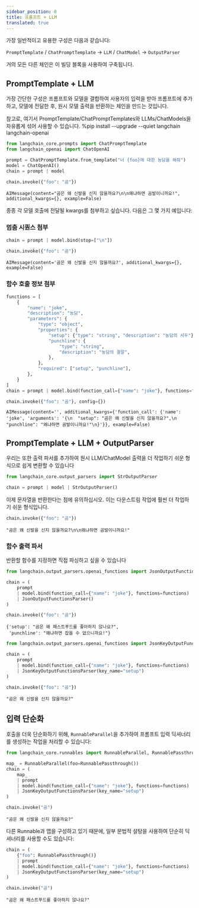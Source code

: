```yaml
---
sidebar_position: 0
title: 프롬프트 + LLM
translated: true
---
```


가장 일반적이고 유용한 구성은 다음과 같습니다:

`PromptTemplate` / `ChatPromptTemplate` -> `LLM` / `ChatModel` -> `OutputParser`

거의 모든 다른 체인은 이 빌딩 블록을 사용하여 구축됩니다.

## PromptTemplate + LLM

가장 간단한 구성은 프롬프트와 모델을 결합하여 사용자의 입력을 받아 프롬프트에 추가하고, 모델에 전달한 후, 원시 모델 출력을 반환하는 체인을 만드는 것입니다.

참고로, 여기서 PromptTemplate/ChatPromptTemplates와 LLMs/ChatModels을 자유롭게 섞어 사용할 수 있습니다.
%pip install --upgrade --quiet langchain langchain-openai

```python
from langchain_core.prompts import ChatPromptTemplate
from langchain_openai import ChatOpenAI

prompt = ChatPromptTemplate.from_template("너 {foo}에 대한 농담을 해줘")
model = ChatOpenAI()
chain = prompt | model
```

```python
chain.invoke({"foo": "곰"})
```

```output
AIMessage(content="곰은 왜 신발을 신지 않을까요?\n\n왜냐하면 곰발이니까요!", additional_kwargs={}, example=False)
```

종종 각 모델 호출에 전달될 kwargs를 첨부하고 싶습니다. 다음은 그 몇 가지 예입니다:

### 멈춤 시퀀스 첨부

```python
chain = prompt | model.bind(stop=["\n"])
```

```python
chain.invoke({"foo": "곰"})
```

```output
AIMessage(content='곰은 왜 신발을 신지 않을까요?', additional_kwargs={}, example=False)
```

### 함수 호출 정보 첨부

```python
functions = [
    {
        "name": "joke",
        "description": "농담",
        "parameters": {
            "type": "object",
            "properties": {
                "setup": {"type": "string", "description": "농담의 서두"},
                "punchline": {
                    "type": "string",
                    "description": "농담의 결말",
                },
            },
            "required": ["setup", "punchline"],
        },
    }
]
chain = prompt | model.bind(function_call={"name": "joke"}, functions=functions)
```

```python
chain.invoke({"foo": "곰"}, config={})
```

```output
AIMessage(content='', additional_kwargs={'function_call': {'name': 'joke', 'arguments': '{\n  "setup": "곰은 왜 신발을 신지 않을까요?",\n  "punchline": "왜냐하면 곰발이니까요!"\n}'}}, example=False)
```

## PromptTemplate + LLM + OutputParser

우리는 또한 출력 파서를 추가하여 원시 LLM/ChatModel 출력을 더 작업하기 쉬운 형식으로 쉽게 변환할 수 있습니다

```python
from langchain_core.output_parsers import StrOutputParser

chain = prompt | model | StrOutputParser()
```

이제 문자열을 반환한다는 점에 유의하십시오. 이는 다운스트림 작업에 훨씬 더 작업하기 쉬운 형식입니다.

```python
chain.invoke({"foo": "곰"})
```

```output
"곰은 왜 신발을 신지 않을까요?\n\n왜냐하면 곰발이니까요!"
```

### 함수 출력 파서

반환할 함수를 지정하면 직접 파싱하고 싶을 수 있습니다

```python
from langchain.output_parsers.openai_functions import JsonOutputFunctionsParser

chain = (
    prompt
    | model.bind(function_call={"name": "joke"}, functions=functions)
    | JsonOutputFunctionsParser()
)
```

```python
chain.invoke({"foo": "곰"})
```

```output
{'setup': "곰은 왜 패스트푸드를 좋아하지 않나요?",
 'punchline': "왜냐하면 잡을 수 없으니까요!"}
```

```python
from langchain.output_parsers.openai_functions import JsonKeyOutputFunctionsParser

chain = (
    prompt
    | model.bind(function_call={"name": "joke"}, functions=functions)
    | JsonKeyOutputFunctionsParser(key_name="setup")
)
```

```python
chain.invoke({"foo": "곰"})
```

```output
"곰은 왜 신발을 신지 않을까요?"
```

## 입력 단순화

호출을 더욱 단순화하기 위해, `RunnableParallel`을 추가하여 프롬프트 입력 딕셔너리를 생성하는 작업을 처리할 수 있습니다:

```python
from langchain_core.runnables import RunnableParallel, RunnablePassthrough

map_ = RunnableParallel(foo=RunnablePassthrough())
chain = (
    map_
    | prompt
    | model.bind(function_call={"name": "joke"}, functions=functions)
    | JsonKeyOutputFunctionsParser(key_name="setup")
)
```

```python
chain.invoke("곰")
```

```output
"곰은 왜 신발을 신지 않을까요?"
```

다른 Runnable과 맵을 구성하고 있기 때문에, 일부 문법적 설탕을 사용하여 단순히 딕셔너리를 사용할 수도 있습니다:

```python
chain = (
    {"foo": RunnablePassthrough()}
    | prompt
    | model.bind(function_call={"name": "joke"}, functions=functions)
    | JsonKeyOutputFunctionsParser(key_name="setup")
)
```

```python
chain.invoke("곰")
```

```output
"곰은 왜 패스트푸드를 좋아하지 않나요?"
```